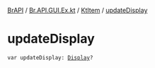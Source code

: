 [BrAPI](../../index.md) / [Br.API.GUI.Ex.kt](../index.md) / [KtItem](index.md) / [updateDisplay](./update-display.md)

# updateDisplay

`var updateDisplay: `[`Display`](../-display.md)`?`